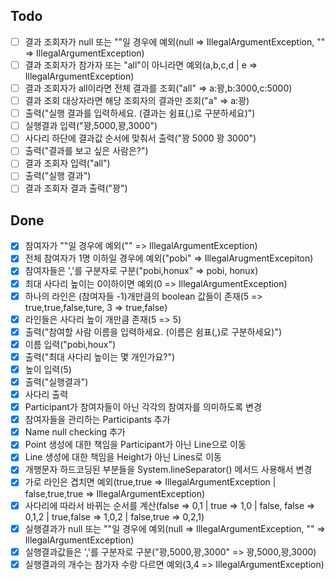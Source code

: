 ## Todo
- [ ] 결과 조회자가 null 또는 ""일 경우에 예외(null => IllegalArgumentException, "" => IllegalArgumentException)
- [ ] 결과 조회자가 참가자 또는 "all"이 아니라면 예외(a,b,c,d | e => IllegalArgumentException)
- [ ] 결과 조회자가 all이라면 전체 결과를 조회("all" => a:꽝,b:3000,c:5000)
- [ ] 결과 조회 대상자라면 해당 조회자의 결과만 조회("a" => a:꽝)
- [ ] 출력("실행 결과를 입력하세요. (결과는 쉼표(,)로 구분하세요)")
- [ ] 실행결과 입력("꽝,5000,꽝,3000")
- [ ] 사다리 하단에 결과값 순서에 맞춰서 출력("꽝 5000 꽝 3000")
- [ ] 출력("결과를 보고 싶은 사람은?")
- [ ] 결과 조회자 입력("all")
- [ ] 출력("실행 결과")
- [ ] 결과 조회자 결과 출력("꽝")

## Done
- [X] 참여자가 ""일 경우에 예외("" => IllegalArgumentException) 
- [X] 전체 참여자가 1명 이하일 경우에 예외("pobi" => IllegalArugmentExcepiton)
- [X] 참여자들은 ','를 구분자로 구분("pobi,honux" => pobi, honux)
- [X] 최대 사다리 높이는 0이하이면 예외(0 => IllegalArgumentException)
- [X] 하나의 라인은 (참여자들 -1)개만큼의 boolean 값들이 존재(5 => true,true,false,ture, 3 => true,false)
- [X] 라인들은 사다리 높이 개만큼 존재(5 => 5)
- [X] 출력("참여할 사람 이름을 입력하세요. (이름은 쉼표(,)로 구분하세요)")
- [X] 이름 입력("pobi,houx")
- [X] 출력("최대 사다리 높이는 몇 개인가요?")
- [X] 높이 입력(5)
- [X] 출력("실행결과")
- [X] 사다리 출력
- [X] Participant가 참여자들이 아닌 각각의 참여자를 의미하도록 변경
- [X] 참여자들을 관리하는 Participants 추가
- [X] Name null checking 추가
- [X] Point 생성에 대한 책임을 Participant가 아닌 Line으로 이동
- [X] Line 생성에 대한 책임을 Height가 아닌 Lines로 이동
- [X] 개행문자 하드코딩된 부분들을 System.lineSeparator() 메서드 사용해서 변경
- [X] 가로 라인은 겹치면 예외(true,true => IllegalArgumentException | false,true,true => IllegalArgumentException)
- [X] 사다리에 따라서 바뀌는 순서를 계산(false => 0,1 | true => 1,0 | false, false => 0,1,2 | true,false => 1,0,2 | false,true => 0,2,1)
- [X] 실행결과가 null 또는 ""일 경우에 예외(null => IllegalArgumentException, "" => IllegalArgumentException)
- [X] 실행결과값들은 ','를 구분자로 구분("꽝,5000,꽝,3000" => 꽝,5000,꽝,3000)
- [X] 실행결과의 개수는 참가자 수랑 다르면 예외(3,4 => IllegalArgumentException)
